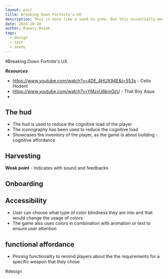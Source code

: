 ```yaml
---
layout: post
title: Breaking Down Fortnite's UX
description: This is more like a seed to grow. But this essentially means, Im trying to dissect the fornite ux
date: 2024-10-20
author: Ruwaiz Razak
tags:
  - design
  - tech
  - seeds
---
```


#Breaking Down Fortnite's UX

***Resources***
- https://www.youtube.com/watch?v=4DE_4HUX94E&t=553s - Celia Hodent
- https://www.youtube.com/watch?v=YMzxU6km0zU - That Boy Aqua
-


## The hud

- The hud is used to reduce the cognitive load of the player
- The iconography has been used to reduce the cognitive load
- Showcases the inventory of the player, as the game is about building - cognitive affordance

## Harvesting

**Weak point** - Indicates with sound and feedbacks

## Onboarding

## Accessibility
- User can choose what type of color blindness they are into and that would change the usage of colors
- The game also uses colors in combination with animation or text to ensure user attention

## functional affordance
- Pinning functionality to remind players about the the requirements for a specific weapon that they chose


#design